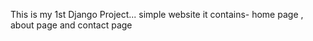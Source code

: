 This is my 1st Django Project...
simple website it contains-  home page , about page and contact page 

